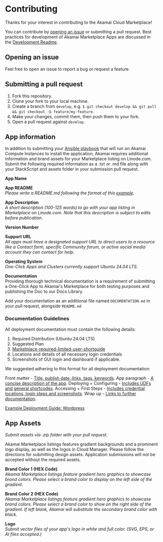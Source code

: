 # Contributing

Thanks for your interest in contributing to the Akamai Cloud Marketplace!

You can contribute by [opening an issue](https://github.com/akamai-compute-marketplace/marketplace-clusters/issues) or submitting a pull request. Best practices for development of Akamai Marketplace Apps are discussed in the [Development Readme](docs/DEVELOPMENT.md).

## Opening an issue

Feel free to open an issue to report a bug or request a feature.

## Submitting a pull request

1. Fork this repository.
2. Clone your fork to your local machine.
3. Create a branch from `develop`, e.g. `$ git checkout develop && git pull && git checkout -b feature/my-feature`.
4. Make your changes, commit them, then push them to your fork.
5. Open a pull request against `develop`.

## App information

In addition to submitting your [Ansible playbook](https://docs.ansible.com/ansible/latest/playbook_guide/playbooks_intro.html#playbook-syntax) that will run on Akamai Compute Instances to install the application, Akamai requires additional information and brand assets for your Marketplace listing on Linode.com. Submit the following required information as a .txt or .md file along with your StackScript and assets folder in your submission pull request.

**App Name**

**App README** \
*Please write a README.md following the format of this [example](https://github.com/akamai-compute-marketplace/marketplace-apps/blob/main/apps/linode-marketplace-wordpress/README.md).*

**App Description**  
*A short description (100-125 words) to go with your app listing in Marketplace on Linode.com. Note that this description is subject to edits before publication.*

**Version Number**

**Support URL**  
*All apps must have a designated support URL to direct users to a resource like a Contact form, specific Community forum, or active social media account they can contact for help.*

**Operating System**  
*One-Click Apps and Clusters currently support Ubuntu 24.04 LTS.*

**Documentation**  
Providing thorough technical documentation is a requirement of submitting a One-Click App to Akamai's Marketplace for both testing purposes and publishing the Doc to our Docs Library.

Add your documentation as an additional file named `DOCUMENTATION.md` in your pull request, alongside `README.md`

### Documentation Guidelines
All deployment documentation must contain the following details: 
1. Required Distribution (Ubuntu 24.04 LTS)
2. Suggested Plan
3. [Marketplace-required-limited-user-shortguide](https://github.com/linode/docs/blob/develop/docs/products/tools/marketplace/_shortguides/marketplace-required-limited-user-fields-shortguide/index.md) 
4. Locations and details of all necessary login credentials
5. Screenshots of GUI login and dashboard if applicable. 

We suggested adhering to this format for all deployment documentation:

Front matter - [Title, publish date, links, tags, keywords](https://github.com/linode/docs/blob/88e0343a92b40244ffc6c5930d91e1d7ac01a80d/docs/products/tools/marketplace/guides/wordpress/index.md?plain=1#L1-L11).
App paragraph - [A concise description of the app](https://github.com/linode/docs/blob/88e0343a92b40244ffc6c5930d91e1d7ac01a80d/docs/products/tools/marketplace/guides/wordpress/index.md?plain=1#L12-L14).
Deploying + Configuring - [Includes UDFs and general shortcodes](https://github.com/linode/docs/blob/88e0343a92b40244ffc6c5930d91e1d7ac01a80d/docs/products/tools/marketplace/guides/wordpress/index.md?plain=1#L15-L49).
Accessing + First Steps - [Includes credential locations, login steps and screenshots](https://github.com/linode/docs/blob/88e0343a92b40244ffc6c5930d91e1d7ac01a80d/docs/products/tools/marketplace/guides/wordpress/index.md?plain=1#L49-L135).
Wrap up - [Links to further documentation](https://github.com/linode/docs/blob/88e0343a92b40244ffc6c5930d91e1d7ac01a80d/docs/products/tools/marketplace/guides/wordpress/index.md?plain=1#L136-L145).

[Example Deployment Guide: Wordpress](https://github.com/linode/docs/blob/develop/docs/products/tools/marketplace/guides/wordpress/index.md)

## App Assets

*Submit assets via .zip folder with your pull request.*

Akamai Marketplace listings features gradient backgrounds and a prominent logo display, as well as the logos in Cloud Manager. Please follow the directions for submitting design assets. Application submissions will not be accepted without the required assets.

**Brand Color 1 (HEX Code)**  
*Akamai Marketplace listings feature gradient hero graphics to showcase brand colors. Please select a brand color to display on the left side of the gradient.*

**Brand Color 2 (HEX Code)**  
*Akamai Marketplace listings feature gradient hero graphics to showcase brand colors. Please select a brand color to show on the right side of the gradient. If left blank, Akamai will substitute the secondary brand color with black.*

**Logo**  
*Submit vector files of your app's logo in white and full color. (SVG, EPS, or AI files accepted.)*
